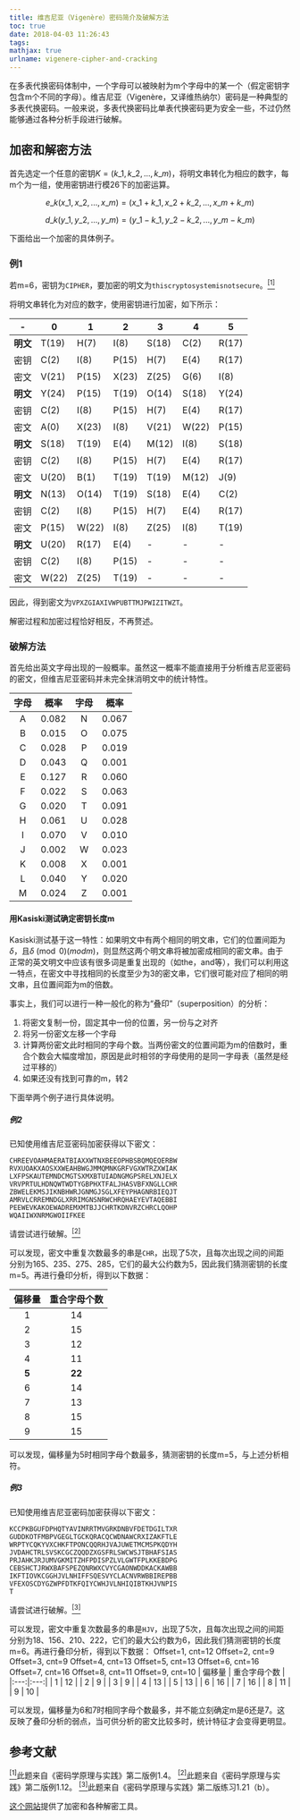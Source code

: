 ```yaml
---
title: 维吉尼亚（Vigenère）密码简介及破解方法
toc: true
date: 2018-04-03 11:26:43
tags:
mathjax: true
urlname: vigenere-cipher-and-cracking
---
```


在多表代换密码体制中，一个字母可以被映射为m个字母中的某一个（假定密钥字包含m个不同的字母）。维吉尼亚（Vigenère，又译维热纳尔）密码是一种典型的多表代换密码。一般来说，多表代换密码比单表代换密码更为安全一些，不过仍然能够通过各种分析手段进行破解。

## 加密和解密方法
首先选定一个任意的密钥$K = (k\_1, k\_2, ..., k\_m)$，将明文串转化为相应的数字，每m个为一组，使用密钥进行模26下的加密运算。

$$e\_k(x\_1, x\_2, ..., x\_m) = (x\_1 + k\_1, x\_2 + k\_2, ..., x\_m + k\_m)$$

$$d\_k(y\_1, y\_2, ..., y\_m) = (y\_1 - k\_1, y\_2 - k\_2, ..., y\_m - k\_m)$$

下面给出一个加密的具体例子。

### 例1
若m=6，密钥为`CIPHER`，要加密的明文为`thiscryptosystemisnotsecure`。<a href="#note1" id="note1ref"><sup>[1]</sup></a>

将明文串转化为对应的数字，使用密钥进行加密，如下所示：

| - | 0 | 1 | 2 | 3 | 4 | 5 |
| --- | --- | --- | --- | --- | --- | --- |
| **明文** | T(19) | H(7) | I(8) | S(18) | C(2) | R(17) |
| 密钥 | C(2) | I(8) | P(15) | H(7) | E(4) | R(17) |
| 密文 | V(21) | P(15) | X(23) | Z(25) | G(6) | I(8) |
| **明文** | Y(24) | P(15) | T(19) | O(14) | S(18) | Y(24) |
| 密钥 | C(2) | I(8) | P(15) | H(7) | E(4) | R(17) |
| 密文 | A(0) | X(23) | I(8) | V(21) | W(22) | P(15) |
| **明文** | S(18) | T(19) | E(4) | M(12) | I(8) | S(18) |
| 密钥 | C(2) | I(8) | P(15) | H(7) | E(4) | R(17) |
| 密文 | U(20) | B(1) | T(19) | T(19) | M(12) | J(9) |
| **明文** | N(13) | O(14) | T(19) | S(18) | E(4) | C(2) |
| 密钥 | C(2) | I(8) | P(15) | H(7) | E(4) | R(17) |
| 密文 | P(15) | W(22) | I(8) | Z(25) | I(8) | T(19) |
| **明文** | U(20) | R(17) | E(4) | - | - | - |
| 密钥 | C(2) | I(8) | P(15) | - |- | - |
| 密文 | W(22) | Z(25) | T(19) | - | - | - |

因此，得到密文为`VPXZGIAXIVWPUBTTMJPWIZITWZT`。

解密过程和加密过程恰好相反，不再赘述。

### 破解方法
首先给出英文字母出现的一般概率。虽然这一概率不能直接用于分析维吉尼亚密码的密文，但维吉尼亚密码并未完全抹消明文中的统计特性。

| 字母 | 概率 | 字母 | 概率 |
|:---:|:---:|:---:|:---:|
| A | 0.082 | N | 0.067 |
| B | 0.015 | O | 0.075 |
| C | 0.028 | P | 0.019 |
| D | 0.043 | Q | 0.001 |
| E | 0.127 | R | 0.060 |
| F | 0.022 | S | 0.063 |
| G | 0.020 | T | 0.091 |
| H | 0.061 | U | 0.028 |
| I | 0.070 | V | 0.010 |
| J | 0.002 | W | 0.023 |
| K | 0.008 | X | 0.001 |
| L | 0.040 | Y | 0.020 |
| M | 0.024 | Z | 0.001 |

#### 用Kasiski测试确定密钥长度m
Kasiski测试基于这一特性：如果明文中有两个相同的明文串，它们的位置间距为$\delta$，且$\delta \pmod 0 (mod m)$，则显然这两个明文串将被加密成相同的密文串。由于正常的英文明文中应该有很多词是重复出现的（如the，and等），我们可以利用这一特点，在密文中寻找相同的长度至少为3的密文串，它们很可能对应了相同的明文串，且位置间距为m的倍数。

事实上，我们可以进行一种一般化的称为“叠印”（superposition）的分析：
1. 将密文复制一份，固定其中一份的位置，另一份与之对齐
2. 将另一份密文左移一个字母
3. 计算两份密文此时相同的字母个数。当两份密文的位置间距为m的倍数时，重合个数会大幅度增加，原因是此时相邻的字母使用的是同一字母表（虽然是经过平移的）
4. 如果还没有找到可靠的m，转2

下面举两个例子进行具体说明。

##### 例2
已知使用维吉尼亚密码加密获得以下密文：
```
CHREEVOAHMAERATBIAXXWTNXBEEOPHBSBQMQEQERBW
RVXUOAKXAOSXXWEAHBWGJMMQMNKGRFVGXWTRZXWIAK
LXFPSKAUTEMNDCMGTSXMXBTUIADNGMGPSRELXNJELX
VRVPRTULHDNQWTWDTYGBPHXTFALJHASVBFXNGLLCHR
ZBWELEKMSJIKNBHWRJGNMGJSGLXFEYPHAGNRBIEQJT
AMRVLCRREMNDGLXRRIMGNSNRWCHRQHAEYEVTAQEBBI
PEEWEVKAKOEWADREMXMTBJJCHRTKDNVRZCHRCLQOHP
WQAIIWXNRMGWOIIFKEE
```
请尝试进行破解。<a href="#note2" id="note2ref"><sup>[2]</sup></a>

可以发现，密文中重复次数最多的串是`CHR`，出现了5次，且每次出现之间的间距分别为165、235、275、285，它们的最大公约数为5，因此我们猜测密钥的长度m=5。再进行叠印分析，得到以下数据：

| 偏移量 | 重合字母个数 |
|:---:|:---:|
| 1 | 14 |
| 2 | 15 |
| 3 | 12 |
| 4 | 11 |
| **5** | **22** |
| 6 | 14 |
| 7 | 13 |
| 8 | 15 |
| 9 | 15 |

可以发现，偏移量为5时相同字母个数最多，猜测密钥的长度m=5，与上述分析相符。

##### 例3
已知使用维吉尼亚密码加密获得以下密文：
```
KCCPKBGUFDPHQTYAVINRRTMVGRKDNBVFDETDGILTXR
GUDDKOTFMBPVGEGLTGCKQRACQCWDNAWCRXIZAKFTLE
WRPTYCQKYVXCHKFTPONCQQRHJVAJUWETMCMSPKQDYH
JVDAHCTRLSVSKCGCZQQDZXGSFRLSWCWSJTBHAFSIAS
PRJAHKJRJUMVGKMITZHFPDISPZLVLGWTFPLKKEBDPG
CEBSHCTJRWXBAFSPEZQNRWXCVYCGAONWDDKACKAWBB
IKFTIOVKCGGHJVLNHIFFSQESVYCLACNVRWBBIREPBB
VFEXOSCDYGZWPFDTKFQIYCWHJVLNHIQIBTKHJVNPIS
T
```
请尝试进行破解。<a href="#note3" id="note3ref"><sup>[3]</sup></a>

可以发现，密文中重复次数最多的串是`HJV`，出现了5次，且每次出现之间的间距分别为18、156、210、222，它们的最大公约数为6，因此我们猜测密钥的长度m=6。再进行叠印分析，得到以下数据：
Offset=1, cnt=12
Offset=2, cnt=9
Offset=3, cnt=9
Offset=4, cnt=13
Offset=5, cnt=13
Offset=6, cnt=16
Offset=7, cnt=16
Offset=8, cnt=11
Offset=9, cnt=10
| 偏移量 | 重合字母个数 |
|:---:|:---:|
| 1 | 12 |
| 2 | 9 |
| 3 | 9 |
| 4 | 13 |
| 5 | 13 |
| 6 | 16 |
| 7 | 16 |
| 8 | 11 |
| 9 | 10 |

可以发现，偏移量为6和7时相同字母个数最多，并不能立刻确定m是6还是7。这反映了叠印分析的弱点，当可供分析的密文比较多时，统计特征才会变得更明显。

## 参考文献
<a id="note1" href="#note1ref"><sup>[1]</sup></a>此题来自《密码学原理与实践》第二版例1.4。
<a id="note2" href="#note2ref"><sup>[2]</sup></a>此题来自《密码学原理与实践》第二版例1.12。
<a id="note3" href="#note3ref"><sup>[3]</sup></a>此题来自《密码学原理与实践》第二版练习1.21（b）。

[这个网站](https://www.dcode.fr/vigenere-cipher)提供了加密和各种解密工具。

